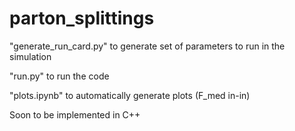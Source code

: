 # parton_splittings

"generate_run_card.py" to generate set of parameters to run in the simulation

"run.py" to run the code

"plots.ipynb" to automatically generate plots (F_med in-in)

Soon to be implemented in C++
